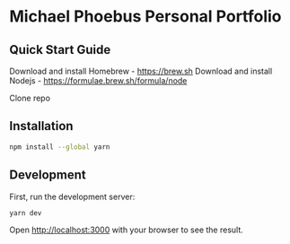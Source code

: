# Michael Phoebus Personal Portfolio

## Quick Start Guide
Download and install Homebrew - https://brew.sh
Download and install Nodejs - https://formulae.brew.sh/formula/node

Clone repo

## Installation

```bash
npm install --global yarn
```

## Development

First, run the development server:

```bash
yarn dev
```

Open [http://localhost:3000](http://localhost:3000) with your browser to see the result.
